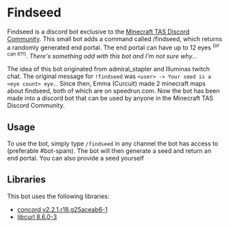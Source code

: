 # Findseed
Findseed is a discord bot exclusive to the [Minecraft TAS Discord Community](https://discord.gg/jGhNxpd). This small bot adds a command called /findseed, which returns a randomly generated end portal. The end portal can have up to 12 eyes <sup>(or can it?!)</sup>. *There's something odd with this bot and I'm not sure why...*

The idea of this bot originated from admiral_stapler and Illuminas twitch chat. The original message for `!findseed` was `<user> -> Your seed is a <eye count> eye.`. Since then, Emma (Curcuit) made 2 minecraft maps about findseed, both of which are on speedrun.com. Now the bot has been made into a discord bot that can be used by anyone in the Minecraft TAS Discord Community.

## Usage
To use the bot, simply type `/findseed` in any channel the bot has access to (preferable #bot-spam). The bot will then generate a seed and return an end portal. You can also provide a seed yourself

## Libraries
This bot uses the following libraries:
- [concord v2.2.1.r18.g25aceab6-1](https://github.com/Cogmasters/concord/commit/25aceab6c73da646f94b8c9de25e4d8013938e8e)
- [libcurl 8.6.0-3](https://github.com/curl/curl/tree/curl-8_6_0)
